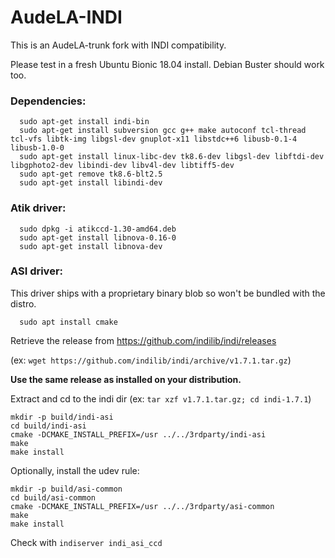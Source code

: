 # AudeLA-INDI

This is an AudeLA-trunk fork with INDI compatibility.

Please test in a fresh Ubuntu Bionic 18.04 install. Debian Buster should work too.

### Dependencies:
```
  sudo apt-get install indi-bin 
  sudo apt-get install subversion gcc g++ make autoconf tcl-thread tcl-vfs libtk-img libgsl-dev gnuplot-x11 libstdc++6 libusb-0.1-4 libusb-1.0-0 
  sudo apt-get install linux-libc-dev tk8.6-dev libgsl-dev libftdi-dev libgphoto2-dev libindi-dev libv4l-dev libtiff5-dev
  sudo apt-get remove tk8.6-blt2.5 
  sudo apt-get install libindi-dev
```
### Atik driver:
```
  sudo dpkg -i atikccd-1.30-amd64.deb
  sudo apt-get install libnova-0.16-0 
  sudo apt-get install libnova-dev 
```  
### ASI driver:
This driver ships with a proprietary binary blob so won't be bundled with the distro.
```
  sudo apt install cmake
```  
  Retrieve the release from https://github.com/indilib/indi/releases
  
  (ex: `wget https://github.com/indilib/indi/archive/v1.7.1.tar.gz`)
  
  **Use the same release as installed on your distribution.**
  
  Extract and cd to the indi dir
  (ex: `tar xzf v1.7.1.tar.gz; cd indi-1.7.1`)
  ```
  mkdir -p build/indi-asi
  cd build/indi-asi
  cmake -DCMAKE_INSTALL_PREFIX=/usr ../../3rdparty/indi-asi
  make
  make install
  ```
  
  Optionally, install the udev rule:
  ```
  mkdir -p build/asi-common
  cd build/asi-common
  cmake -DCMAKE_INSTALL_PREFIX=/usr ../../3rdparty/asi-common
  make
  make install
  ```
  
  Check with `indiserver indi_asi_ccd`
  
